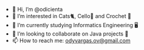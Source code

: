 - 👋 Hi, I’m @odicienta
- 👀 I’m interested in Cats🐈, Cello🎻 and Crochet 🧶
- 🌱 I’m currently studying Informatics Engineering 🖥️
- 💞️ I’m looking to collaborate on Java projects 🍵
- 📫 How to reach me: odyvargas.ov@gmail.com


